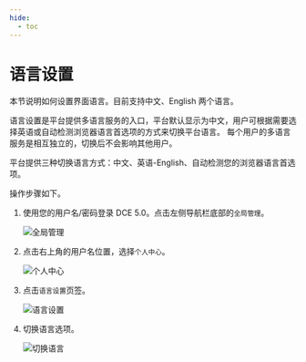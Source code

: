 ```yaml
---
hide:
  - toc
---
```


# 语言设置

本节说明如何设置界面语言。目前支持中文、English 两个语言。

语言设置是平台提供多语言服务的入口，平台默认显示为中文，用户可根据需要选择英语或自动检测浏览器语言首选项的方式来切换平台语言。
每个用户的多语言服务是相互独立的，切换后不会影响其他用户。

平台提供三种切换语言方式：中文、英语-English、自动检测您的浏览器语言首选项。

操作步骤如下。

1. 使用您的用户名/密码登录 DCE 5.0。点击左侧导航栏底部的`全局管理`。

    ![全局管理](https://docs.daocloud.io/daocloud-docs-images/docs/ghippo/images/ws01.png)

2. 点击右上角的用户名位置，选择`个人中心`。

    ![个人中心](https://docs.daocloud.io/daocloud-docs-images/docs/ghippo/images/lang01.png)

3. 点击`语言设置`页签。

    ![语言设置](https://docs.daocloud.io/daocloud-docs-images/docs/ghippo/images/lang02.png)

4. 切换语言选项。

    ![切换语言](https://docs.daocloud.io/daocloud-docs-images/docs/ghippo/images/lang03.png)
